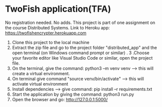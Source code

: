 # TwoFish application(TFA)
No registration needed. No adds.
This project is part of one assignment on the course Distributed Systems.
Link to Heroku app: https://twofishencrypter.herokuapp.com

1. Clone this project to the local machine
2. Extract the zip file and go to the project folder "distributed_app" and the open terminal (on Windows command prompt or similar) .
3 .Choose your favorite editor like Visual Studio Code or similar, open the project file.
4. On the terminal, give the command: python3 –m venv venv --> this will create a virtual environment.
5. On terminal give command "source venv/bin/activate" --> this will activate virtual environment
6. Install dependencies --> give command: pip install –r requirements.txt
7. Start the application by giving the command: python3 run.py
8. Open the browser and go: http://127.0.0.1:5000/
